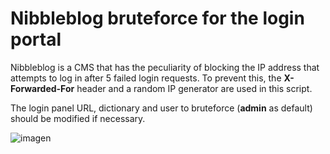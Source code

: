 # Nibbleblog bruteforce for the login portal
Nibbleblog is a CMS that has the peculiarity of blocking the IP address that attempts to log in after 5 failed login requests. To prevent this, the **X-Forwarded-For** header and a random IP generator are used in this script.

The login panel URL, dictionary and user to bruteforce (**admin** as default) should be modified if necessary.

![imagen](https://github.com/blu3ming/Nibbleblog-BruteForce/assets/25083316/551b26d7-7e78-4138-9e76-71f12e50dc60)

